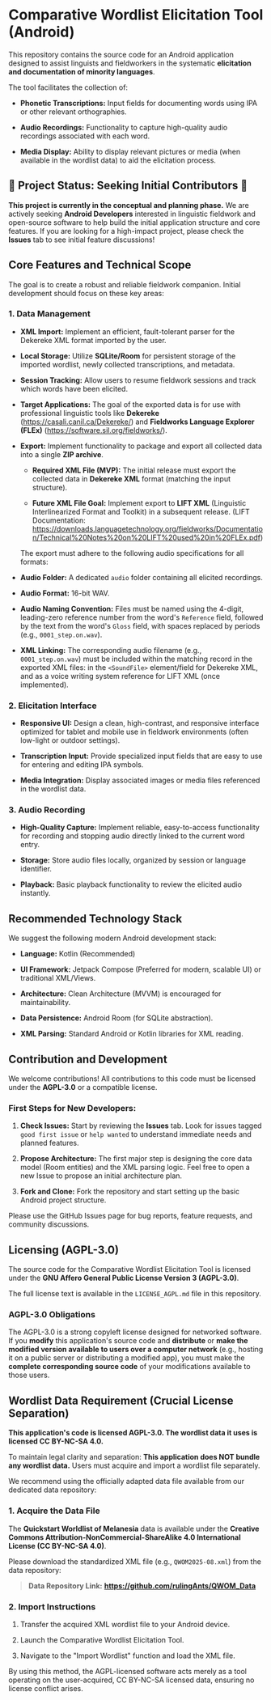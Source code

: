 # Comparative Wordlist Elicitation Tool (Android)

This repository contains the source code for an Android application designed to assist linguists and fieldworkers in the systematic **elicitation and documentation of minority languages**.

The tool facilitates the collection of:

- **Phonetic Transcriptions:** Input fields for documenting words using IPA or other relevant orthographies.

- **Audio Recordings:** Functionality to capture high-quality audio recordings associated with each word.

- **Media Display:** Ability to display relevant pictures or media (when available in the wordlist data) to aid the elicitation process.

## 🚧 Project Status: Seeking Initial Contributors 🚀

**This project is currently in the conceptual and planning phase.** We are actively seeking **Android Developers** interested in linguistic fieldwork and open-source software to help build the initial application structure and core features. If you are looking for a high-impact project, please check the **Issues** tab to see initial feature discussions!

## Core Features and Technical Scope

The goal is to create a robust and reliable fieldwork companion. Initial development should focus on these key areas:

### 1. Data Management

- **XML Import:** Implement an efficient, fault-tolerant parser for the Dekereke XML format imported by the user.

- **Local Storage:** Utilize **SQLite/Room** for persistent storage of the imported wordlist, newly collected transcriptions, and metadata.

- **Session Tracking:** Allow users to resume fieldwork sessions and track which words have been elicited.

- **Target Applications:** The goal of the exported data is for use with professional linguistic tools like **Dekereke** (https://casali.canil.ca/Dekereke/) and **Fieldworks Language Explorer (FLEx)** (https://software.sil.org/fieldworks/).

- **Export:** Implement functionality to package and export all collected data into a single **ZIP archive**.
  
  - **Required XML File (MVP):** The initial release must export the collected data in **Dekereke XML** format (matching the input structure).
  
  - **Future XML File Goal:** Implement export to **LIFT XML** (Linguistic Interlinearized Format and Toolkit) in a subsequent release. (LIFT Documentation: https://downloads.languagetechnology.org/fieldworks/Documentation/Technical%20Notes%20on%20LIFT%20used%20in%20FLEx.pdf)

  The export must adhere to the following audio specifications for all formats:

- **Audio Folder:** A dedicated `audio` folder containing all elicited recordings.

- **Audio Format:** 16-bit WAV.

- **Audio Naming Convention:** Files must be named using the 4-digit, leading-zero reference number from the word's `Reference` field, followed by the text from the word's `Gloss` field, with spaces replaced by periods (e.g., `0001_step.on.wav`).

- **XML Linking:** The corresponding audio filename (e.g., `0001_step.on.wav`) must be included within the matching record in the exported XML files: in the `<SoundFile>` element/field for Dekereke XML, and as a voice writing system reference for LIFT XML (once implemented).

### 2. Elicitation Interface

- **Responsive UI:** Design a clean, high-contrast, and responsive interface optimized for tablet and mobile use in fieldwork environments (often low-light or outdoor settings).

- **Transcription Input:** Provide specialized input fields that are easy to use for entering and editing IPA symbols.

- **Media Integration:** Display associated images or media files referenced in the wordlist data.

### 3. Audio Recording

- **High-Quality Capture:** Implement reliable, easy-to-access functionality for recording and stopping audio directly linked to the current word entry.

- **Storage:** Store audio files locally, organized by session or language identifier.

- **Playback:** Basic playback functionality to review the elicited audio instantly.

## Recommended Technology Stack

We suggest the following modern Android development stack:

- **Language:** Kotlin (Recommended)

- **UI Framework:** Jetpack Compose (Preferred for modern, scalable UI) or traditional XML/Views.

- **Architecture:** Clean Architecture (MVVM) is encouraged for maintainability.

- **Data Persistence:** Android Room (for SQLite abstraction).

- **XML Parsing:** Standard Android or Kotlin libraries for XML reading.

## Contribution and Development

We welcome contributions! All contributions to this code must be licensed under the **AGPL-3.0** or a compatible license.

### First Steps for New Developers:

1. **Check Issues:** Start by reviewing the **Issues** tab. Look for issues tagged `good first issue` or `help wanted` to understand immediate needs and planned features.

2. **Propose Architecture:** The first major step is designing the core data model (Room entities) and the XML parsing logic. Feel free to open a new Issue to propose an initial architecture plan.

3. **Fork and Clone:** Fork the repository and start setting up the basic Android project structure.

Please use the GitHub Issues page for bug reports, feature requests, and community discussions.

## Licensing (AGPL-3.0)

The source code for the Comparative Wordlist Elicitation Tool is licensed under the **GNU Affero General Public License Version 3 (AGPL-3.0)**.

The full license text is available in the `LICENSE_AGPL.md` file in this repository.

### AGPL-3.0 Obligations

The AGPL-3.0 is a strong copyleft license designed for networked software. If you **modify** this application's source code and **distribute** or **make the modified version available to users over a computer network** (e.g., hosting it on a public server or distributing a modified app), you must make the **complete corresponding source code** of your modifications available to those users.

## Wordlist Data Requirement (Crucial License Separation)

**This application's code is licensed AGPL-3.0. The wordlist data it uses is licensed CC BY-NC-SA 4.0.**

To maintain legal clarity and separation: **This application does NOT bundle any wordlist data.** Users must acquire and import a wordlist file separately.

We recommend using the officially adapted data file available from our dedicated data repository:

### 1. Acquire the Data File

The **Quickstart Worldlist of Melanesia** data is available under the **Creative Commons Attribution-NonCommercial-ShareAlike 4.0 International License (CC BY-NC-SA 4.0)**.

Please download the standardized XML file (e.g., `QWOM2025-08.xml`) from the data repository:

> **Data Repository Link:** **https://github.com/rulingAnts/QWOM_Data**

### 2. Import Instructions

1. Transfer the acquired XML wordlist file to your Android device.

2. Launch the Comparative Wordlist Elicitation Tool.

3. Navigate to the "Import Wordlist" function and load the XML file.

By using this method, the AGPL-licensed software acts merely as a tool operating on the user-acquired, CC BY-NC-SA licensed data, ensuring no license conflict arises.
